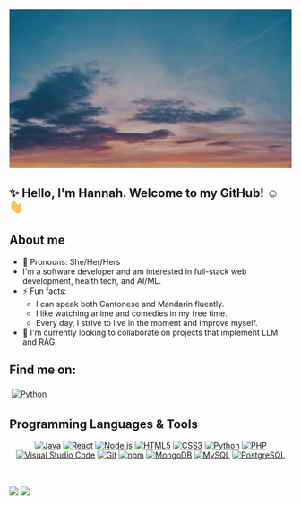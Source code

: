<img src="https://github.com/hzeng33/hzeng33/blob/main/Name.gif" width="650px">   

## ✨ Hello, I'm Hannah. Welcome to my GitHub! :relaxed: <img src="wave.gif" height="25px" width="25px">
<!--![](https://visitor-badge.laobi.icu/badge?page_id=hzeng33) ![Github](https://img.shields.io/github/followers/hzeng33?label=Follow&style=social)-->

## About me 
- :woman: Pronouns: She/Her/Hers
- I'm a software developer and am interested in full-stack web development, health tech, and AI/ML. 
- ⚡ Fun facts: 
   * I can speak both Cantonese and Mandarin fluently.     
   * I like watching anime and comedies in my free time.
   * Every day, I strive to live in the moment and improve myself.
- :seedling: I'm currently looking to collaborate on projects that implement LLM and RAG.



## Find me on: 
<p align="left">
 <a href="https://www.linkedin.com/in/hannah-zeng" target="_blank" rel="noopener noreferrer"> <img src="https://cdn-icons-png.flaticon.com/512/174/174857.png" alt="Python" height="37" style="vertical-align:top; margin:4px"></a>
</p>

## Programming Languages & Tools
<p align="center">
<a href="https://www.java.com/" title="Java"><img src="https://github.com/get-icon/geticon/raw/master/icons/java.svg" alt="Java" width="33px" height="33px"></a>
<a href="https://reactjs.org/" title="React"><img src="https://github.com/get-icon/geticon/raw/master/icons/react.svg" alt="React" width="33px" height="33px"></a>
<a href="https://nodejs.org/" title="Node.js"><img src="https://github.com/get-icon/geticon/raw/master/icons/nodejs-icon.svg" alt="Node.js" width="33px" height="33px"></a>
<a href="https://www.w3.org/TR/html5/" title="HTML5"><img src="https://github.com/get-icon/geticon/raw/master/icons/html-5.svg" alt="HTML5" width="33px" height="33px"></a>
<a href="https://www.w3.org/TR/CSS/" title="CSS3"><img src="https://github.com/get-icon/geticon/raw/master/icons/css-3.svg" alt="CSS3" width="33px" height="33px"></a>
<a href="https://www.python.org/" title="Python"><img src="https://github.com/get-icon/geticon/raw/master/icons/python.svg" alt="Python" width="33px" height="33px"></a>
<a href="https://php.net/" title="PHP"><img src="https://github.com/get-icon/geticon/raw/master/icons/php.svg" alt="PHP" width="33px" height="33px"></a>
<a href="https://code.visualstudio.com/" title="Visual Studio Code"><img src="https://github.com/get-icon/geticon/raw/master/icons/visual-studio-code.svg" alt="Visual Studio Code" width="33px" height="33px"></a>
<a href="https://git-scm.com/" title="Git"><img src="https://github.com/get-icon/geticon/raw/master/icons/git-icon.svg" alt="Git" width="33px" height="33px"></a>
<a href="https://www.npmjs.com/" title="npm"><img src="https://github.com/get-icon/geticon/raw/master/icons/npm.svg" alt="npm" width="33px" height="33px"></a>
<a href="https://https://www.mongodb.com/" title="MongoDB"><img src="https://github.com/get-icon/geticon/blob/master/icons/mongodb.svg" alt="MongoDB" width="33px" height="33px"></a>
<a href="https://dev.mysql.com/" title="MySQL"><img src="https://github.com/get-icon/geticon/raw/master/icons/mysql.svg" alt="MySQL" width="33px" height="33px"></a>
<a href="https://www.postgresql.org/" title="PostgreSQL"><img src="https://github.com/get-icon/geticon/raw/master/icons/postgresql.svg" alt="PostgreSQL" width="33px" height="33px"></a>
</p>
          
 <br></br>
 <img src="https://github-readme-stats.vercel.app/api/top-langs?username=hzeng33"/>  <img src="https://github-readme-stats.vercel.app/api?username=hzeng33&show_icons=true&theme=vue-dark"/>       
 

<!--
**hzeng33/hzeng33** is a ✨ _special_ ✨ repository because its `README.md` (this file) appears on your GitHub profile.

Here are some ideas to get you started:
- :computer: I'm currently working on ...
- 🌱 I’m currently learning ...
- 👯 I’m looking to collaborate on ...
- 🤔 I’m looking for help with ...
- 💬 Ask me about ...
- 📫 How to reach me: ...
- 😄 Pronouns: ...
- ⚡ Fun fact: ...
-- :computer: I'm currently working on ...
- github stats: <img src="https://github-readme-stats.vercel.app/api?username=hzeng33&show_icons=true&theme=vue-dark"/>
- badge website: https://dev.to/envoy_/150-badges-for-github-pnk [![](<badge_url>)](<hyperlink>)
- Tools icon : https://www.svgrepo.com/ 
-->
